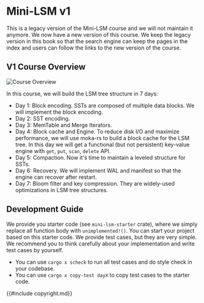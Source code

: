 <!--
  mini-lsm-book © 2022-2025 by Alex Chi Z is licensed under CC BY-NC-SA 4.0
-->

# Mini-LSM v1

This is a legacy version of the Mini-LSM course and we will not maintain it anymore. We now have a new version of this course. We keep the legacy version in this book so that the search engine can keep the pages in the index and users can follow the links to the new version of the course.

## V1 Course Overview

![Course Overview](legacy-lsm-tutorial/00-lsm-course-overview.svg)

In this course, we will build the LSM tree structure in 7 days:

* Day 1: Block encoding. SSTs are composed of multiple data blocks. We will implement the block encoding.
* Day 2: SST encoding.
* Day 3: MemTable and Merge Iterators.
* Day 4: Block cache and Engine. To reduce disk I/O and maximize performance, we will use moka-rs to build a block cache
  for the LSM tree. In this day we will get a functional (but not persistent) key-value engine with `get`, `put`, `scan`,
  `delete` API.
* Day 5: Compaction. Now it's time to maintain a leveled structure for SSTs.
* Day 6: Recovery. We will implement WAL and manifest so that the engine can recover after restart.
* Day 7: Bloom filter and key compression. They are widely-used optimizations in LSM tree structures.

## Development Guide

We provide you starter code (see `mini-lsm-starter` crate), where we simply replace all function body with
`unimplemented!()`. You can start your project based on this starter code. We provide test cases, but they are very
simple. We recommend you to think carefully about your implementation and write test cases by yourself.

* You can use `cargo x scheck` to run all test cases and do style check in your codebase.
* You can use `cargo x copy-test dayX` to copy test cases to the starter code.

{{#include copyright.md}}
